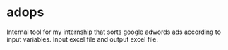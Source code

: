 adops
=====
Internal tool for my internship that sorts google adwords ads according to input variables. Input excel file and output excel file.
